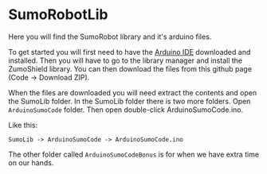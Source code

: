 # SumoRobotLib
Here you will find the SumoRobot library and it's arduino files.

To get started you will first need to have the [Arduino IDE](https://www.arduino.cc/en/software) downloaded and installed.
Then you will have to go to the library manager and install the ZumoShield library.
You can then download the files from this github page (Code -> Download ZIP).

When the files are downloaded you will need extract the contents and open the SumoLib folder.
In the SumoLib folder there is two more folders. Open `ArduinoSumoCode` folder. Then open double-click ArduinoSumoCode.ino.

Like this:
```
SumoLib -> ArduinoSumoCode -> ArduinoSumoCode.ino
```

The other folder called `ArduinoSumoCodeBonus` is for when we have extra time on our hands.
